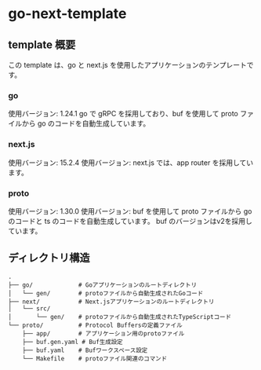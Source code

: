 # go-next-template

## template 概要

この template は、go と next.js を使用したアプリケーションのテンプレートです。

### go

使用バージョン: 1.24.1
go で gRPC を採用しており、buf を使用して proto ファイルから go のコードを自動生成しています。

### next.js

使用バージョン: 15.2.4
使用バージョン: next.js では、app router を採用しています。

### proto

使用バージョン: 1.30.0
使用バージョン: buf を使用して proto ファイルから go のコードと ts のコードを自動生成しています。
buf のバージョンはv2を採用しています。



## ディレクトリ構造

```
.
├── go/             # Goアプリケーションのルートディレクトリ
│   └── gen/        # protoファイルから自動生成されたGoコード
├── next/           # Next.jsアプリケーションのルートディレクトリ
│   └── src/
│       └── gen/    # protoファイルから自動生成されたTypeScriptコード
└── proto/          # Protocol Buffersの定義ファイル
    ├── app/        # アプリケーション用のprotoファイル
    ├── buf.gen.yaml # Buf生成設定
    ├── buf.yaml    # Bufワークスペース設定
    └── Makefile    # protoファイル関連のコマンド
```
